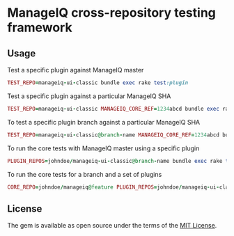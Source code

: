 # ManageIQ cross-repository testing framework

## Usage

Test a specific plugin against ManageIQ master

```ruby
TEST_REPO=manageiq-ui-classic bundle exec rake test:plugin
```

Test a specific plugin against a particular ManageIQ SHA

```ruby
TEST_REPO=manageiq-ui-classic MANAGEIQ_CORE_REF=1234abcd bundle exec rake test:plugin
```

To test a specific plugin branch against a particular ManageIQ SHA

```ruby
TEST_REPO=manageiq-ui-classic@branch-name MANAGEIQ_CORE_REF=1234abcd bundle exec rake test:plugin
```

To run the core tests with ManageIQ master using a specific plugin

```ruby
PLUGIN_REPOS=johndoe/manageiq-ui-classic@branch-name bundle exec rake test:core
```

To run the core tests for a branch and a set of plugins

```ruby
CORE_REPO=johndoe/manageiq@feature PLUGIN_REPOS=johndoe/manageiq-ui-classic@feature,johndoe/manageiq-api@feature bundle exec rake test:core
```

## License

The gem is available as open source under the terms of the [MIT License](https://opensource.org/licenses/MIT).
